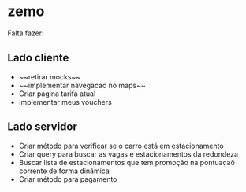# zemo

Falta fazer:<br/>
<h2>Lado cliente</h2>
<ul>
<li>~~retirar mocks~~</li>
<li>~~implementar navegacao no maps~~</li>
<li>Criar pagina tarifa atual</li>
<li>implementar meus vouchers</li>
</ul>

<h2>Lado servidor</h2>
<ul>
<li>Criar método para verificar se o carro está em estacionamento</li>
<li>Criar query para buscar as vagas e estacionamentos da redondeza</li>
<li>Buscar lista de estacionamentos que tem promoção na pontuaçaõ corrente de forma dinâmica</li>
<li>Criar método para pagamento</li>
<ul>

